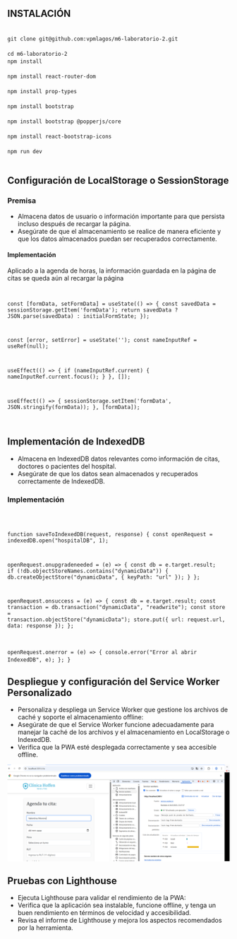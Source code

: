 
## INSTALACIÓN

<code>
git clone git@github.com:vpmlagos/m6-laboratorio-2.git<br>
cd m6-laboratorio-2
npm install<br>
npm install react-router-dom<br>
npm install prop-types<br>
npm install bootstrap<br>
npm install bootstrap @popperjs/core<br>
npm install react-bootstrap-icons<br>
npm run dev<br>
</code>


## Configuración de LocalStorage o SessionStorage

### Premisa

- Almacena datos de usuario o información importante para que persista incluso
después de recargar la página.
- Asegúrate de que el almacenamiento se realice de manera eficiente y que los
datos almacenados puedan ser recuperados correctamente.

#### Implementación

Aplicado a la agenda de horas, la información guardada en la página de citas se queda aún al recargar la página
<code>

 const [formData, setFormData] = useState(() => {
    const savedData = sessionStorage.getItem('formData');
    return savedData ? JSON.parse(savedData) : initialFormState;
  });

  const [error, setError] = useState('');
  const nameInputRef = useRef(null);

  useEffect(() => {
    if (nameInputRef.current) {
      nameInputRef.current.focus();
    }
  }, []);

  useEffect(() => {
    sessionStorage.setItem('formData', JSON.stringify(formData));
  }, [formData]);


</code>


## Implementación de IndexedDB

- Almacena en IndexedDB datos relevantes como información de citas, doctores
o pacientes del hospital.
- Asegúrate de que los datos sean almacenados y recuperados correctamente de
IndexedDB.

### Implementación

<code>

function saveToIndexedDB(request, response) {
  const openRequest = indexedDB.open("hospitalDB", 1);

  openRequest.onupgradeneeded = (e) => {
    const db = e.target.result;
    if (!db.objectStoreNames.contains("dynamicData")) {
      db.createObjectStore("dynamicData", { keyPath: "url" });
    }
  };

  openRequest.onsuccess = (e) => {
    const db = e.target.result;
    const transaction = db.transaction("dynamicData", "readwrite");
    const store = transaction.objectStore("dynamicData");
    store.put({ url: request.url, data: response });
  };

  openRequest.onerror = (e) => {
    console.error("Error al abrir IndexedDB", e);
  };
}
</code>

## Despliegue y configuración del Service Worker Personalizado

- Personaliza y despliega un Service Worker que gestione los archivos de caché y
soporte el almacenamiento offline:
- Asegúrate de que el Service Worker funcione adecuadamente para manejar la
caché de los archivos y el almacenamiento en LocalStorage o IndexedDB.
- Verifica que la PWA esté desplegada correctamente y sea accesible offline.

![Manifest](Captura.PNG)

## Pruebas con Lighthouse

- Ejecuta Lighthouse para validar el rendimiento de la PWA:
- Verifica que la aplicación sea instalable, funcione offline, y tenga un buen
rendimiento en términos de velocidad y accesibilidad.
- Revisa el informe de Lighthouse y mejora los aspectos recomendados por la
herramienta.
